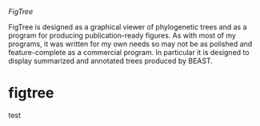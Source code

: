 _FigTree_

FigTree is designed as a graphical viewer of phylogenetic trees and as a program for producing publication-ready figures. As with most of my programs, it was written for my own needs so may not be as polished and feature-complete as a commercial program. In particular it is designed to display summarized and annotated trees produced by BEAST.

# figtree

test